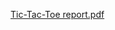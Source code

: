 [Tic-Tac-Toe report.pdf](https://github.com/letAshCook/pythonprojects/files/13655785/Tic-Tac-Toe.report.pdf)
